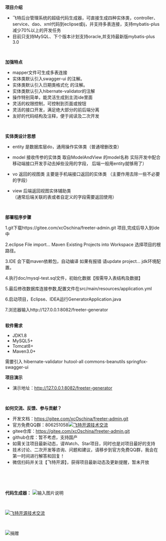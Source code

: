 **项目介绍** 
- 飞特后台管理系统的超级代码生成器，可直接生成四种实体类，controller、service、dao、xml代码到eclipse或ij，并支持多表连接，支持mybatis-plus 减少70%以上的开发任务
- 目前只支持MySQL、下个版本计划支持oracle,并支持最新版mybatis-plus 3.0
<br>

**加强特点** 
- mapper文件可生成多表连接
- 实体类默认引入swagger-ui 的注解。
- 实体类默认引入日期类格式化 的注解。
- 实体类默认引入hibernate-validator的注解
- 操作特别简单，能灵活生成到主流ide里面
- 灵活的权限控制，可控制到页面或按钮
- 灵活的接口开发，满足绝大部分的前后端分离
- 友好的代码结构及注释，便于阅读及二次开发

<br>

**实体类设计思想** 
- entity 是数据库层do，通用操作实体类（普通增删改查）

- model  接收传参的实体类  取自ModelAndView 的model名称
     	   实际开发中配合移动端接口开发手动去掉些没用的字段， 后端一般用entity就够用了） 
- vo     返回的视图类  主要是手机端接口返回的实体类 
	          （主要作用去除一些不必要的字段） 

- view  后端返回视图实体辅助类   
                 （通常后端关联的表或者自定义的字段需要返回使用）
<br> 

**部署程序步骤** 

1.git下载https://gitee.com/xcOschina/freeter-admin.git 项目,完成后导入到ide中

2.eclipse File import... Maven Existing Projects into Workspace 选择项目的根路径。

3.IDE 会下载maven依赖包，自动编译 如果有报错 请update project... jdk环境配置。

4.执行doc/mysql-test.sql文件，初始化数据【按需导入表结构及数据】

5.最后修改数据库连接参数,配置文件在src/main/resources/application.yml

6.启动项目，Eclipse、IDEA运行GeneratorApplication.java

7.浏览器输入http://127.0.0.1:8082/freeter-generator
<br>
<br>

 **软件需求** 
- JDK1.8
- MySQL5+
- Tomcat8+
- Maven3.0+

需要引入
			hibernate-validator
			<artifactId>hutool-all</artifactId>
			<artifactId>commons-beanutils</artifactId>
			<artifactId>springfox-swagger-ui</artifactId>
<br>

 **项目演示**
- 演示地址：http://127.0.0.1:8082/freeter-generator
<br>

**如何交流、反馈、参与贡献？** 
- 开发文档：https://gitee.com/xcOschina/freeter-admin.git
- 官方免费QQ群：806251058<a target="_blank" href="//shang.qq.com/wpa/qunwpa?idkey=4469c242246546fbe5548083e31b154f5f27df10c777c9ace61b094fbf7d922f"><img border="0" src="//pub.idqqimg.com/wpa/images/group.png" alt="飞特开源技术交流" title="飞特开源技术交流"></a>
- gitee仓库：https://gitee.com/xcOschina/freeter-admin.git
- github仓库：暂不考虑，支持国产
- 如需关注项目最新动态，请Watch、Star项目，同时也是对项目最好的支持
- 技术讨论、二次开发等咨询、问题和建议，请移步到官方免费QQ群，我会在第一时间进行解答和回复！
- 微信扫码并关注【飞特开源】，获得项目最新动态及更新提醒，暂未开放<br>

<br>
<br>
<br>

**代码生成器：**
![输入图片说明](http://img.cnadmart.com/20180621/9b7b21a26bb74536985b073488eae307.png "在这里输入图片标题")

<br>

<a target="_blank" href="//shang.qq.com/wpa/qunwpa?idkey=4469c242246546fbe5548083e31b154f5f27df10c777c9ace61b094fbf7d922f"><img border="0" src="//pub.idqqimg.com/wpa/images/group.png" alt="飞特开源技术交流" title="飞特开源技术交流"></a>

<br>

![捐赠](http://img.cnadmart.com/20180621/f4bb4447a6894653b2da80fcd745390a.jpg "捐赠") 